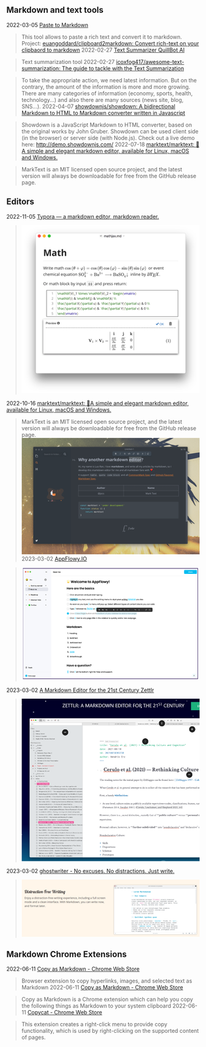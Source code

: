## Markdown and text tools

2022-03-05 [Paste to Markdown](http://euangoddard.github.io/clipboard2markdown/)

> This tool allows to paste a rich text and convert it to markdown. Project: [euangoddard/clipboard2markdown: Convert rich-text on your clipbaord to markdown](https://github.com/euangoddard/clipboard2markdown)
2022-02-27 [Text Summarizer QuillBot AI](https://quillbot.com/summarize)

> Text summarization tool
2022-02-27 [icoxfog417/awesome-text-summarization: The guide to tackle with the Text Summarization](https://github.com/icoxfog417/awesome-text-summarization#libraries)

> To take the appropriate action, we need latest information.
But on the contrary, the amount of the information is more and more growing. There are many categories of information (economy, sports, health, technology...) and also there are many sources (news site, blog, SNS...).
2022-04-07 [showdownjs/showdown: A bidirectional Markdown to HTML to Markdown converter written in Javascript](https://github.com/showdownjs/showdown)

> Showdown is a JavaScript Markdown to HTML converter, based on the original works by John Gruber. Showdown can be used client side (in the browser) or server side (with Node.js).
> Check out a live demo here: http://demo.showdownjs.com/
2022-07-18 [marktext/marktext: 📝A simple and elegant markdown editor, available for Linux, macOS and Windows.](https://github.com/marktext/marktext)

> MarkText is an MIT licensed open source project, and the latest version will always be downloadable for free from the GitHub release page.

## Editors

2022-11-05 [Typora — a markdown editor, markdown reader.](https://typora.io/)

> ![img](./markdown-tools.assets/math.png)

2022-10-16 [marktext/marktext: 📝A simple and elegant markdown editor, available for Linux, macOS and Windows.](https://github.com/marktext/marktext)

> MarkText is an MIT licensed open source project, and the latest version will always be downloadable for free from the GitHub release page.
> ![img](./markdown-tools.assets/marktext.png)
2023-03-02 [AppFlowy.IO](https://appflowy.io/)

> ![image-20230414130104683](./markdown-tools.assets/image-20230414130104683.png)

2023-03-02 [A Markdown Editor for the 21st Century Zettlr](https://www.zettlr.com/)

> ![image-20230414130144422](./markdown-tools.assets/image-20230414130144422.png)

2023-03-02 [ghostwriter - No excuses. No distractions. Just write.](https://ghostwriter.kde.org/)

> ![image-20230414130220081](./markdown-tools.assets/image-20230414130220081.png)


## Markdown Chrome Extensions
2022-06-11 [Copy as Markdown - Chrome Web Store](https://chrome.google.com/webstore/detail/copy-as-markdown/nlaionblcaejecbkcillglodmmfhjhfi)

> Browser extension to copy hyperlinks, images, and selected text as Markdown
2022-06-11 [Copy as Markdown - Chrome Web Store](https://chrome.google.com/webstore/detail/copy-as-markdown/fkeaekngjflipcockcnpobkpbbfbhmdn)

> Copy as Markdown is a Chrome extension which can help you copy the following things as Markdown to your system clipboard
2022-06-11 [Copycat - Chrome Web Store](https://chrome.google.com/webstore/detail/copycat/jdjbiojkklnaeoanimopafmnmhldejbg)

> This extension creates a right-click menu to provide copy functionality, which is used by right-clicking on the supported content of pages.

